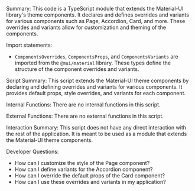 Summary:
This code is a TypeScript module that extends the Material-UI library's theme components. It declares and defines overrides and variants for various components such as Page, Accordion, Card, and more. These overrides and variants allow for customization and theming of the components.

Import statements:
- `ComponentsOverrides`, `ComponentsProps`, and `ComponentsVariants` are imported from the `@mui/material` library. These types define the structure of the component overrides and variants.

Script Summary:
This script extends the Material-UI theme components by declaring and defining overrides and variants for various components. It provides default props, style overrides, and variants for each component.

Internal Functions:
There are no internal functions in this script.

External Functions:
There are no external functions in this script.

Interaction Summary:
This script does not have any direct interaction with the rest of the application. It is meant to be used as a module that extends the Material-UI theme components.

Developer Questions:
- How can I customize the style of the Page component?
- How can I define variants for the Accordion component?
- How can I override the default props of the Card component?
- How can I use these overrides and variants in my application?